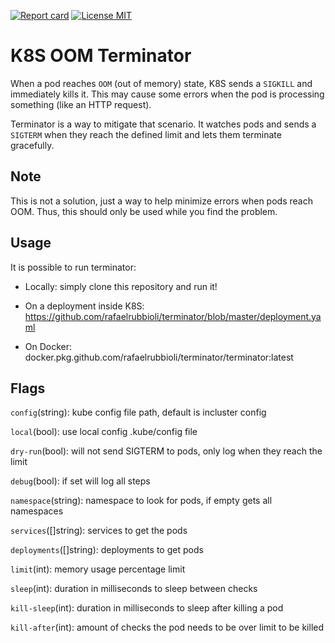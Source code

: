[![Report card](https://goreportcard.com/badge/github.com/rafaelrubbioli/terminator)](https://goreportcard.com/report/github.com/rafaelrubbioli/terminator)
<a href="https://opensource.org/licenses/MIT"><img src="https://img.shields.io/badge/license-MIT-blue.svg" alt="License MIT"></a>

# K8S OOM Terminator
When a pod reaches `OOM` (out of memory) state, K8S sends a `SIGKILL` and immediately kills it. This may cause some errors when the pod is processing something (like an HTTP request).

Terminator is a way to mitigate that scenario. It watches pods and sends a `SIGTERM` when they reach the defined limit and lets them terminate gracefully.


## Note
This is not a solution, just a way to help minimize errors when pods reach OOM. Thus, this should only be used while you find the problem.

## Usage
It is possible to run terminator:

- Locally: simply clone this repository and run it!

- On a deployment inside K8S: https://github.com/rafaelrubbioli/terminator/blob/master/deployment.yaml

- On Docker: docker.pkg.github.com/rafaelrubbioli/terminator/terminator:latest

## Flags
`config`(string): kube config file path, default is incluster config

`local`(bool): use local config .kube/config file

`dry-run`(bool): will not send SIGTERM to pods, only log when they reach the limit

`debug`(bool): if set will log all steps

`namespace`(string): namespace to look for pods, if empty gets all namespaces

`services`([]string): services to get the pods

`deployments`([]string): deployments to get pods

`limit`(int): memory usage percentage limit

`sleep`(int): duration in milliseconds to sleep between checks

`kill-sleep`(int): duration in milliseconds to sleep after killing a pod

`kill-after`(int): amount of checks the pod needs to be over limit to be killed
